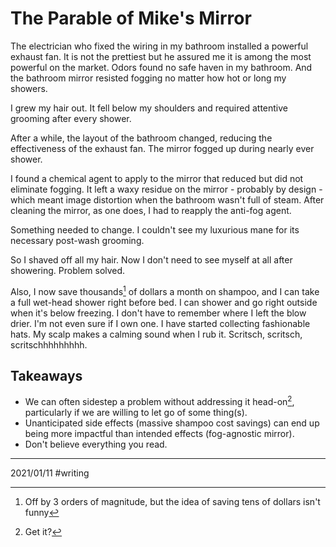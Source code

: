 # The Parable of Mike's Mirror

The electrician who fixed the wiring in my bathroom installed a powerful exhaust fan. It is not the prettiest but he assured me it is among the most powerful on the market. Odors found no safe haven in my bathroom. And the bathroom mirror resisted fogging no matter how hot or long my showers.

I grew my hair out. It fell below my shoulders and required attentive grooming after every shower.

After a while, the layout of the bathroom changed, reducing the effectiveness of the exhaust fan. The mirror fogged up during nearly ever shower. 

I found a chemical agent to apply to the mirror that reduced  but did not eliminate fogging. It left a waxy residue on the mirror - probably by design - which meant image distortion when the bathroom wasn't full of steam. After cleaning the mirror, as one does, I had to reapply the anti-fog agent.

Something needed to change. I couldn't see my luxurious mane for its necessary post-wash grooming.

So I shaved off all my hair. Now I don't need to see myself at all after showering. Problem solved. 

Also, I now save thousands[^1] of dollars a month on shampoo, and I can take a full wet-head shower right before bed. I can shower and go right outside when it's below freezing. I don't have to remember where I left the blow drier. I'm not even sure if I own one. I have started collecting fashionable hats. My scalp makes a calming sound when I rub  it. Scritsch, scritsch, scritschhhhhhhhh.

## Takeaways

- We can often sidestep a problem without addressing it head-on[^2], particularly if we are willing to let go of some thing(s).
- Unanticipated side effects (massive shampoo cost savings) can end up being more impactful than intended effects (fog-agnostic mirror).
- Don't believe everything you read.

---

2021/01/11
#writing

[^1]: Off by 3 orders of magnitude, but the idea of saving tens of dollars isn't funny
[^2]: Get it?
